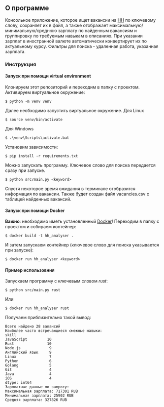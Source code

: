 ## О программе

Консольное приложение, которое ищет вакансии на [HH](https://hh.ru) по ключевому слову, сохраняет их в файл, а также отображает максимальную/минимальную/среднюю зарплату по найденным вакансиям и группировку по требуемым навыкам в описаниях. При указании зарплат в иностранной валюте автоматически конвертирует их по актуальному курсу. Фильтры для поиска - удаленная работа, указанная зарплата.

### Инструкция
#### Запуск при помощи virtual environment
Клонируем этот репозиторий и переходим в папку с проектом. Активируем виртуальное окружение:
```
$ python -m venv venv
```
Далее необходимо запустить виртуальное окружение.
Для Linux
```
$ source venv/bin/activate
```
Для Windows
```
$ .\venv\Scripts\activate.bat
```
Установим зависимости:
```
$ pip install -r requirements.txt
```
Можно запускать программу. Ключевое слово для поиска передается сразу при запуске.
```
$ python src/main.py <keyword>
```
Спустя некоторое время ожидания в терминале отобразится информация по вакансии. Также будет создан файл vacancies.csv с таблицей найденных вакансий.

#### Запуск при помощи Docker
**Важно**: необходимо иметь установленный [Docker](https://docs.docker.com/engine/install/)!
Переходим в папку с проектом и собираем контейнер:
```
$ docker build -t hh_analyser .
```
И затем запускаем контейнер (ключевое слово для поиска указывается при запуске):
```
$ docker run hh_analyser <keyword>
```

#### Пример использовния
Запускаем программу с ключевым словом *rust*:
```
$ python src/main.py rust
```
Или
```
$ docker run hh_analyser rust
```
Получаем приблизительно такой вывод:
```
Всего найдено 28 вакансий
Наиболее часто встречающиеся смежные навыки:
skill
JavaScript         10
Rust               10
Node.js             9
Английский язык     9
Linux               7
Python              6
Golang              5
Git                 4
Java                4
iOS                 4
dtype: int64
Зарплатные данные по запросу:
Максимальная зарплата: 717301 RUB
Минимальная зарплата: 25902 RUB
Средняя зарплата: 327826 RUB
```
